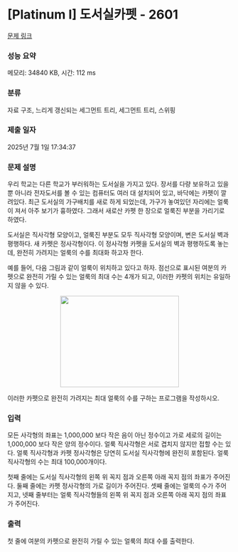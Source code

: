 # [Platinum I] 도서실카펫 - 2601 

[문제 링크](https://www.acmicpc.net/problem/2601) 

### 성능 요약

메모리: 34840 KB, 시간: 112 ms

### 분류

자료 구조, 느리게 갱신되는 세그먼트 트리, 세그먼트 트리, 스위핑

### 제출 일자

2025년 7월 1일 17:34:37

### 문제 설명

<p>우리 학교는 다른 학교가 부러워하는 도서실을 가지고 있다. 장서를 다량 보유하고 있을 뿐 아니라 전자도서를 볼 수 있는 컴퓨터도 여러 대 설치되어 있고, 바닥에는 카펫이 깔려있다. 최근 도서실의 가구배치를 새로 하게 되었는데, 가구가 놓여있던 자리에는 얼룩이 져서 아주 보기가 흉하였다. 그래서 새로산 카펫 한 장으로 얼룩진 부분을 가리기로 하였다.</p>

<p>도서실은 직사각형 모양이고, 얼룩진 부분도 모두 직사각형 모양이며, 변은 도서실 벽과 평행하다. 새 카펫은 정사각형이다. 이 정사각형 카펫을 도서실의 벽과 평행하도록 놓는데, 완전히 가려지는 얼룩의 수를 최대화 하고자 한다.</p>

<p>예를 들어, 다음 그림과 같이 얼룩이 위치하고 있다고 하자. 점선으로 표시된 여분의 카펫으로 완전히 가릴 수 있는 얼룩의 최대 수는 4개가 되고, 이러한 카펫의 위치는 유일하지 않을 수 있다.</p>

<p style="text-align: center;"><img alt="" src="https://upload.acmicpc.net/f258b2aa-c198-4498-83da-39ba9396301d/-/preview/" style="width: 267px; height: 205px;"></p>

<p>이러한 카펫으로 완전히 가려지는 최대 얼룩의 수를 구하는 프로그램을 작성하시오.</p>

### 입력 

 <p>모든 사각형의 좌표는 1,000,000 보다 작은 음이 아닌 정수이고 가로 세로의 길이는 1,000,000 보다 작은 양의 정수이다. 얼룩 직사각형은 서로 겹치지 않지만 접할 수는 있다. 얼룩 직사각형과 카펫 정사각형은 당연히 도서실 직사각형에 완전히 포함된다. 얼룩 직사각형의 수는 최대 100,000개이다.</p>

<p>첫째 줄에는 도서실 직사각형의 왼쪽 위 꼭지 점과 오른쪽 아래 꼭지 점의 좌표가 주어진다. 둘째 줄에는 카펫 정사각형의 가로 길이가 주어진다. 셋째 줄에는 얼룩의 수가 주어지고, 넷째 줄부터는 얼룩 직사각형들의 왼쪽 위 꼭지 점과 오른쪽 아래 꼭지 점의 좌표가 주어진다.</p>

### 출력 

 <p>첫 줄에 여분의 카펫으로 완전히 가릴 수 있는 얼룩의 최대 수를 출력한다.</p>

